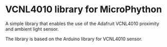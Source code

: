 # VCNL4010 library for MicroPhython
A simple library that enables the use of the Adafruit VCNL4010 proximity and ambient light sensor.

The library is based on the Arduino library for VCNL4010 sensor.
